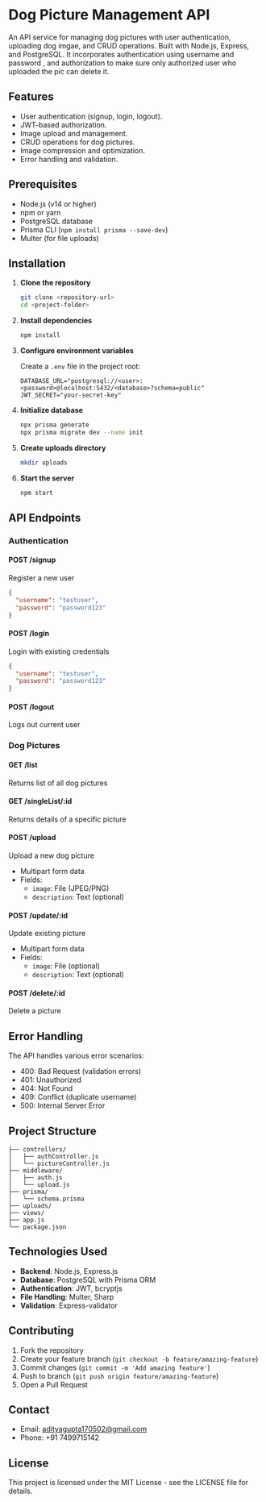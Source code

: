 # Dog Picture Management API

An API service for managing dog pictures with user authentication, uploading dog imgae, and CRUD operations. Built with Node.js, Express, and PostgreSQL. It incorporates authentication using username and password , and authorization to make sure only authorized user who uploaded the pic can delete it.

## Features

- User authentication (signup, login, logout).
- JWT-based authorization.
- Image upload and management.
- CRUD operations for dog pictures.
- Image compression and optimization.
- Error handling and validation.

## Prerequisites

- Node.js (v14 or higher)
- npm or yarn
- PostgreSQL database
- Prisma CLI (`npm install prisma --save-dev`)
- Multer (for file uploads)

## Installation

1. **Clone the repository**
   ```bash
   git clone <repository-url>
   cd <project-folder>
   ```

2. **Install dependencies**
   ```bash
   npm install
   ```

3. **Configure environment variables**
   
   Create a `.env` file in the project root:
   ```env
   DATABASE_URL="postgresql://<user>:<password>@localhost:5432/<database>?schema=public"
   JWT_SECRET="your-secret-key"
   ```

4. **Initialize database**
   ```bash
   npx prisma generate
   npx prisma migrate dev --name init
   ```

5. **Create uploads directory**
   ```bash
   mkdir uploads
   ```

6. **Start the server**
   ```bash
   npm start
   ```

## API Endpoints
### Authentication

#### POST /signup
Register a new user
```json
{
  "username": "testuser",
  "password": "password123"
}
```

#### POST /login
Login with existing credentials
```json
{
  "username": "testuser",
  "password": "password123"
}
```

#### POST /logout
Logs out current user

### Dog Pictures

#### GET /list
Returns list of all dog pictures

#### GET /singleList/:id
Returns details of a specific picture

#### POST /upload
Upload a new dog picture
- Multipart form data
- Fields:
  - `image`: File (JPEG/PNG)
  - `description`: Text (optional)

#### POST /update/:id
Update existing picture
- Multipart form data
- Fields:
  - `image`: File (optional)
  - `description`: Text (optional)

#### POST /delete/:id
Delete a picture

## Error Handling

The API handles various error scenarios:

- 400: Bad Request (validation errors)
- 401: Unauthorized
- 404: Not Found
- 409: Conflict (duplicate username)
- 500: Internal Server Error

## Project Structure

```
├── controllers/
│   ├── authController.js
│   └── pictureController.js
├── middleware/
│   ├── auth.js
│   └── upload.js
├── prisma/
│   └── schema.prisma
├── uploads/
├── views/
├── app.js
└── package.json
```

## Technologies Used

- **Backend**: Node.js, Express.js
- **Database**: PostgreSQL with Prisma ORM
- **Authentication**: JWT, bcryptjs
- **File Handling**: Multer, Sharp
- **Validation**: Express-validator


## Contributing

1. Fork the repository
2. Create your feature branch (`git checkout -b feature/amazing-feature`)
3. Commit changes (`git commit -m 'Add amazing feature'`)
4. Push to branch (`git push origin feature/amazing-feature`)
5. Open a Pull Request

## Contact

- Email: adityagupta170502@gmail.com
- Phone: +91 7499715142

## License

This project is licensed under the MIT License - see the LICENSE file for details.